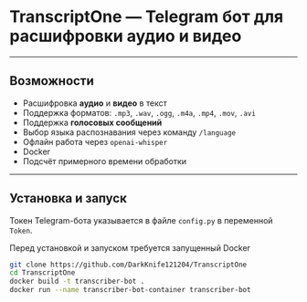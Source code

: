 # TranscriptOne — Telegram бот для расшифровки аудио и видео

---

##  Возможности

- Расшифровка **аудио** и **видео** в текст
- Поддержка форматов: `.mp3`, `.wav`, `.ogg`, `.m4a`, `.mp4`, `.mov`, `.avi`
- Поддержка **голосовых сообщений**
- Выбор языка распознавания через команду `/language`
- Офлайн работа через `openai-whisper`
- Docker
- Подсчёт примерного времени обработки

---

## Установка и запуск

Токен Telegram-бота указывается в файле `config.py` в переменной `Token`.

Перед установкой и запуском требуется запущенный Docker

```bash
git clone https://github.com/DarkKnife121204/TranscriptOne
cd TranscriptOne
docker build -t transcriber-bot .
docker run --name transcriber-bot-container transcriber-bot
```
